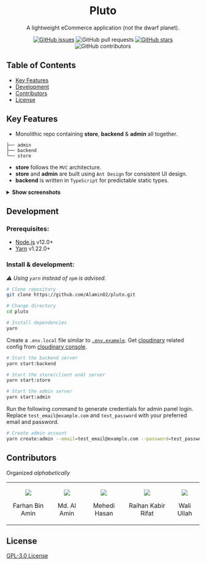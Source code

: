 <div align="center">
  <h1>Pluto</h1>

A lightweight eCommerce application (not the dwarf planet).

[![GitHub issues](https://img.shields.io/github/issues/Alamin02/pluto)](https://github.com/Alamin02/pluto/issues)
![GitHub pull requests](https://img.shields.io/github/issues-pr/Alamin02/pluto)
[![GitHub stars](https://img.shields.io/github/stars/Alamin02/pluto)](https://github.com/Alamin02/pluto/stargazers)
![GitHub contributors](https://img.shields.io/github/contributors/Alamin02/pluto)

</div>

## Table of Contents

- [Key Features](#key-features)
- [Development](#development)
- [Contributors](#contributors)
- [License](#license)

## Key Features

- Monolithic repo containing **store**, **backend** & **admin** all together.

```
├── admin
├── backend
└── store
```

- **store** follows the `MVC` architecture.
- **store** and **admin** are built using `Ant Design` for consistent UI design.
- **backend** is written in `TypeScript` for predictable static types.

<details><summary><b>Show screenshots</b></summary>

_Screenshots will be added prior to first release_

</details>

## Development

### Prerequisites:

- [Node.js]() v12.0+
- [Yarn]() v1.22.0+

### Install & development:

_⚠️ Using `yarn` instead of `npm` is advised._

```sh
# Clone repository
git clone https://github.com/Alamin02/pluto.git

# Change directory
cd pluto

# Install dependencies
yarn
```

Create a `.env.local` file similar to [`.env.example`](https://github.com/Alamin02/pluto/blob/master/.env.example). Get [cloudinary](https://cloudinary.com) related config from [cloudinary console](https://cloudinary.com/console).

```sh
# Start the backend server
yarn start:backend

# Start the store(client end) server
yarn start:store

# Start the admin server
yarn start:admin
```

Run the following command to generate credentials for admin panel login. Replace `test_email@example.com` and `test_password` with your preferred email and password.

```sh
# Create admin account
yarn create:admin --email=test_email@example.com --password=test_password
```

## Contributors

Organized _alphabetically_

<table>
<tr>
<td align="center">

[![](https://github.com/farhan2077.png?size=50)](https://github.com/farhan2077)

Farhan Bin Amin

</td>
<td align="center">

[![](https://github.com/Alamin02.png?size=50)](https://github.com/Alamin02)

Md. Al Amin

</td>
<td align="center">

[![](https://github.com/MehediHasan06.png?size=50)](https://github.com/MehediHasan06)

Mehedi Hasan

</td>
<td align="center">

[![](https://github.com/raihankabir36850.png?size=50)](https://github.com/raihankabir36850)

Raihan Kabir Rifat

</td>
<td align="center">

[![](https://github.com/wali39.png?size=50)](https://github.com/wali39)

Wali Ullah

</td>
</tr>
</table>

## License

[GPL-3.0 License](./LICENSE)
